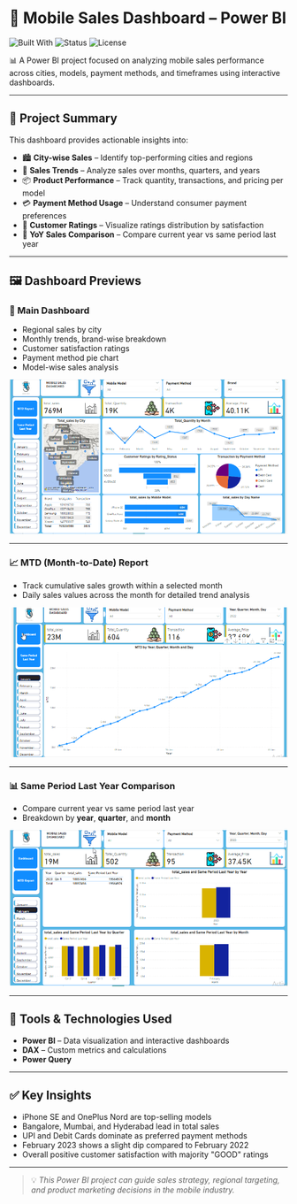 # 📱 Mobile Sales Dashboard – Power BI

![Built With](https://img.shields.io/badge/Built%20With-Power%20BI-purple?style=for-the-badge)
![Status](https://img.shields.io/badge/Status-Completed-brightgreen?style=for-the-badge)
![License](https://img.shields.io/badge/License-MIT-yellow?style=for-the-badge)

📊 A Power BI project focused on analyzing mobile sales performance across cities, models, payment methods, and timeframes using interactive dashboards.

---

## 🧠 Project Summary

This dashboard provides actionable insights into:

- 🏙️ **City-wise Sales** – Identify top-performing cities and regions  
- 📆 **Sales Trends** – Analyze sales over months, quarters, and years  
- 📦 **Product Performance** – Track quantity, transactions, and pricing per model  
- 💳 **Payment Method Usage** – Understand consumer payment preferences  
- 👥 **Customer Ratings** – Visualize ratings distribution by satisfaction  
- 🔄 **YoY Sales Comparison** – Compare current year vs same period last year  

---

## 🖼️ Dashboard Previews

### 🔹 Main Dashboard

- Regional sales by city  
- Monthly trends, brand-wise breakdown  
- Customer satisfaction ratings  
- Payment method pie chart  
- Model-wise sales analysis  

![Main Dashboard](./mobile%20sales%20dashboard.png)

---

### 📈 MTD (Month-to-Date) Report

- Track cumulative sales growth within a selected month  
- Daily sales values across the month for detailed trend analysis  

![MTD Dashboard](./MTD.png)

---

### 📊 Same Period Last Year Comparison

- Compare current year vs same period last year  
- Breakdown by **year**, **quarter**, and **month**  

![Same Period Last Year](./sam%20period%20last%20year.png)

---

## 🧰 Tools & Technologies Used

- **Power BI** – Data visualization and interactive dashboards  
- **DAX** – Custom metrics and calculations  
- **Power Query**



---

## ✅ Key Insights

- iPhone SE and OnePlus Nord are top-selling models  
- Bangalore, Mumbai, and Hyderabad lead in total sales  
- UPI and Debit Cards dominate as preferred payment methods  
- February 2023 shows a slight dip compared to February 2022  
- Overall positive customer satisfaction with majority "GOOD" ratings  

---

> 💡 *This Power BI project can guide sales strategy, regional targeting, and product marketing decisions in the mobile industry.*


